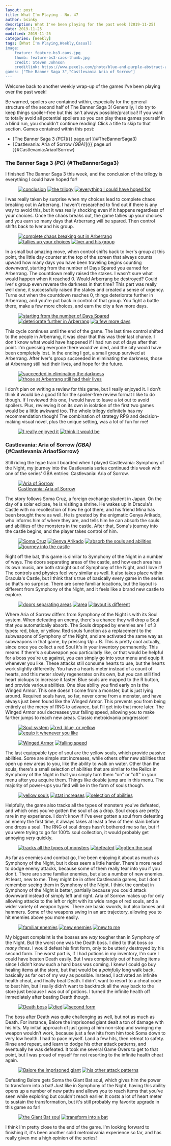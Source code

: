 ```yaml
---
layout: post
title: What I'm Playing - No. 47
author: bsinky
description: What I've been playing for the past week (2019-11-25)
date: 2019-11-25
modified: 2019-11-25
categories: [Weekly]
tags: [What I'm Playing,Weekly,Casual]
image:
    feature: feature-bs3-caos.jpg
    thumb: feature-bs3-caos-thumb.jpg
    credit: Steven Johnson
    creditlink: https://www.pexels.com/photo/blue-and-purple-abstract-art-1530709/
games: ["The Banner Saga 3","Castlevania Aria of Sorrow"]
---
```


Welcome back to another weekly wrap-up of the games I've been playing over the
past week!

Be warned, spoilers are contained within, especially for the general structure
of the second half of The Banner Saga 3! Generally, I do *try* to keep things
spoiler-free but this isn't always possible/practical! If you want to totally
avoid all potential spoilers so you can play these games yourself in a blind
run, you shouldn't continue reading! Click a title to skip to that section.
Games contained within this post:

 - [The Banner Saga 3 *(PC)*]({{ page.url }}#TheBannerSaga3)
 - [Castlevania: Aria of Sorrow *(GBA)*]({{ page.url }}#Castlevania:AriaofSorrow)

<!--more-->

### The Banner Saga 3 *(PC)*    {#TheBannerSaga3}

I finished The Banner Saga 3 this week, and the conclusion of the trilogy is
everything I could have hoped for!

<figure class="third">
    <a href="https://i.imgur.com/wlSw1zs.jpg"><img src="https://i.imgur.com/wlSw1zsm.jpg" alt="conclusion"/></a>
    <a href="https://i.imgur.com/G3QVc3t.jpg"><img src="https://i.imgur.com/G3QVc3tm.jpg" alt="the trilogy"/></a>
    <a href="https://i.imgur.com/lKJ0x1X.jpg"><img src="https://i.imgur.com/lKJ0x1Xm.jpg" alt="everything I could have hoped for"/></a>
</figure>

I was really taken by surprise when my choices lead to complete chaos breaking
out in Arberrang. I haven't researched to find out if there is any way to avoid
this, but it was really shocking even if it happens regardless of your choices.
Once the chaos breaks out, the game tallies up your choices and you earn so many
days that Arberrang will be spared. Then control shifts back to Iver and his
group.

<figure class="third">
    <a href="https://i.imgur.com/C1ycwqI.jpg"><img src="https://i.imgur.com/C1ycwqIm.jpg" alt="complete chaos breaking out in Arberrang"/></a>
    <a href="https://i.imgur.com/LA2YZiU.jpg"><img src="https://i.imgur.com/LA2YZiUm.jpg" alt="tallies up your choices"/></a>
    <a href="https://i.imgur.com/swLUIM8.jpg"><img src="https://i.imgur.com/swLUIM8m.jpg" alt="Iver and his group"/></a>
</figure>

In a small but amazing move, when control shifts back to Iver's group at this
point, the little day counter at the top of the screen that always counts upward
how many days you have been traveling begins counting *downward*, starting from
the number of Days Spared you earned for Arberrang. The countdown really raised
the stakes. I wasn't sure what would happen when it reached 0. Would Arberrang
be destroyed? Could Iver's group even reverse the darkness in that time? This
part was really well done, it successfully raised the stakes and created a sense
of urgency. Turns out when the countdown reaches 0, things deteriorate further
in Arberrang, and you're put back in control of that group. You fight a battle
there, make a few more choices, and earn the city a few more days.

<figure class="third">
    <a href="https://i.imgur.com/cyLOX2E.jpg"><img src="https://i.imgur.com/cyLOX2Em.jpg" alt="starting from the number of Days Spared"/></a>
    <a href="https://i.imgur.com/Ft9hJhF.jpg"><img src="https://i.imgur.com/Ft9hJhFm.jpg" alt="deteriorate further in Arberrang"/></a>
    <a href="https://i.imgur.com/AIy8huG.jpg"><img src="https://i.imgur.com/AIy8huGm.jpg" alt="a few more days"/></a>
</figure>

This cycle continues until the end of the game. The last time control shifted to
the people in Arberrang, it was clear that this was their last chance. I don't
know what would have happened if I had run out of days after that point. I'm
guessing everyone there would've died, and the city would have been completely
lost. In the ending I got, a small group survived at Arberrang. After Iver's
group succeeded in eliminating the darkness, those at Arberrang still had their
lives, and hope for the future.

<figure class="half">
    <a href="https://i.imgur.com/9eipUYT.jpg"><img src="https://i.imgur.com/9eipUYTm.jpg" alt="succeeded in eliminating the darkness"/></a>
    <a href="https://i.imgur.com/w5jzZg6.jpg"><img src="https://i.imgur.com/w5jzZg6m.jpg" alt="those at Arberrang still had their lives"/></a>
</figure>

I don't plan on writing a review for this game, but I really enjoyed it. I don't
think it would be a good fit for the spoiler-free review format I like to do
though. If I reviewed this one, I would have to leave a *lot* out to avoid
spoilers. Plus, reviewing it on its own in isolation of the first two games
would be a little awkward too. The whole trilogy definitely has my
recommendation though! The combination of strategy RPG and decision-making
visual novel, plus the unique setting, was a lot of fun for me!

<figure class="half">
    <a href="https://i.imgur.com/M20naJJ.jpg"><img src="https://i.imgur.com/M20naJJm.jpg" alt="I really enjoyed it"/></a>
    <a href="https://i.imgur.com/0rQRcll.jpg"><img src="https://i.imgur.com/0rQRcllm.jpg" alt="think it would be"/></a>
</figure>

### Castlevania: Aria of Sorrow *(GBA)*    {#Castlevania:AriaofSorrow}

Still riding the hype train I boarded when I played Castlevania: Symphony of the
Night, my journey into the Castlevania series continued this week with one of
the series' GBA entries: Castlevania: Aria of Sorrow.

<figure class="half center">
    <a href="https://i.imgur.com/2QvEV7L.png"><img src="https://i.imgur.com/2QvEV7Lm.png" alt="Aria of Sorrow"/>
        <figcaption>Castlevania: Aria of Sorrow</figcaption>
    </a>
</figure>

The story follows Soma Cruz, a foreign exchange student in Japan. On the day of
a solar eclipse, he is visiting a shrine. He wakes up in Dracula's Castle with
no recollection of how he got there, and his friend Mina has been brought there
as well. He is greeted by the enigmatic Genya Arikado, who informs him of where
they are, and tells him he can absorb the souls and abilities of the monsters in
the castle. After that, Soma's journey into the castle begins, and the player
takes control of him.

<figure class="half">
    <a href="https://i.imgur.com/bc55J7Q.png"><img src="https://i.imgur.com/bc55J7Qm.png" alt="Soma Cruz"/></a>
    <a href="https://i.imgur.com/RcomXYw.png"><img src="https://i.imgur.com/RcomXYwm.png" alt="Genya Arikado"/></a>
    <a href="https://i.imgur.com/C4lXSdW.png"><img src="https://i.imgur.com/C4lXSdWm.png" alt="absorb the souls and abilities"/></a>
    <a href="https://i.imgur.com/LOUfKOf.png"><img src="https://i.imgur.com/LOUfKOfm.png" alt="journey into the castle"/></a>
</figure>

Right off the bat, this game is similar to Symphony of the Night in a number of
ways. The doors separating areas of the castle, and how each area has its own
music, are both straight out of Symphony of the Night, and I love it! The
controls and physics feel very similar as well. It also takes place within
Dracula's Castle, but I think that's true of basically every game in the series
so that's no surprise. There are some familiar locations, but the layout is
different from Symphony of the Night, and it feels like a brand new castle to
explore.

<figure class="third">
    <a href="https://i.imgur.com/5GsgINi.png"><img src="https://i.imgur.com/5GsgINim.png" alt="doors separating areas"/></a>
    <a href="https://i.imgur.com/PQsY547.png"><img src="https://i.imgur.com/PQsY547m.png" alt="area"/></a>
    <a href="https://i.imgur.com/NdoYb4E.png"><img src="https://i.imgur.com/NdoYb4Em.png" alt="layout is different"/></a>
</figure>

Where Aria of Sorrow differs from Symphony of the Night is with its Soul system.
When defeating an enemy, there's a chance they will drop a Soul that you
automatically absorb. The Souls dropped by enemies are 1 of 3 types: red, blue,
or yellow. Red souls function as a replacement to the subweapons of Symphony of
the Night, and are activated the same way as subweapons in that game, by
pressing Up + B. This is pretty cool actually, since once you collect a red Soul
it's in your inventory permanently. This means if there's a subweapon you
particularly like, or that would be helpful for a boss you're up against, you
can simply go into your menu and equip it whenever you like. These attacks still
consume hearts to use, but the hearts work slightly differently. You have a
hearts meter instead of a count of hearts, and this meter slowly regenerates on
its own, but you can still find heart pickups to increase it faster. Blue souls
are mapped to the R button, and provide various abilities. One blue ability you
find early on is the Winged Armor. This one doesn't come from a monster, but is
just lying around. Required souls have, so far, never come from a monster, and
have always just been found like the Winged Armor. This prevents you from being
entirely at the mercy of RNG to advance, but I'll get into that more later. The
Winged Armor soul decreases your falling speed, allowing you to make farther
jumps to reach new areas. Classic metroidvania progression!

<figure class="third">
    <a href="https://i.imgur.com/g1vMJ7L.png"><img src="https://i.imgur.com/g1vMJ7Lm.png" alt="Soul system"/></a>
    <a href="https://i.imgur.com/8y8ShJD.png"><img src="https://i.imgur.com/8y8ShJDm.png" alt="red, blue, or yellow"/></a>
    <a href="https://i.imgur.com/bkVX9lz.png"><img src="https://i.imgur.com/bkVX9lzm.png" alt="equip it whenever you like"/></a>
</figure>

<figure class="half">
    <a href="https://i.imgur.com/0kwlIhT.png"><img src="https://i.imgur.com/0kwlIhTm.png" alt="Winged Armor"/></a>
    <a href="https://i.imgur.com/OGWlII1.png"><img src="https://i.imgur.com/OGWlII1m.png" alt="falling speed"/></a>
</figure>

The last equippable type of soul are the yellow souls, which provide passive
abilities. Some are simple stat increases, while others offer new abilities that
open up new areas to you, like the ability to walk on water. Other than the
souls, there's a small selection of abilities that are similar to the Relics in
Symphony of the Night in that you simply turn them "on" or "off" in your menu
after you acquire them. Things like double jump are in this menu. The majority
of power-ups you find will be in the form of souls though.

<figure class="third">
    <a href="https://i.imgur.com/77LyTgL.png"><img src="https://i.imgur.com/77LyTgLm.png" alt="yellow souls"/></a>
    <a href="https://i.imgur.com/i2wzsDr.png"><img src="https://i.imgur.com/i2wzsDrm.png" alt="stat increases"/></a>
    <a href="https://i.imgur.com/NlLuvTv.png"><img src="https://i.imgur.com/NlLuvTvm.png" alt="selection of abilities"/></a>
</figure>

Helpfully, the game also tracks all the types of monsters you've defeated, and
which ones you've gotten the soul of as a drop. Soul drops are pretty rare in my
experience. I don't know if I've ever gotten a soul from defeating an enemy the
first time, it always takes at least a few of them slain before one drops a
soul. The RNG of soul drops hasn't bothered me so far, but if you were trying to
go for 100% soul collection, it would probably get annoying *very* quickly.

<figure class="third">
    <a href="https://i.imgur.com/4CW0Ioy.png"><img src="https://i.imgur.com/4CW0Ioym.png" alt="tracks all the types of monsters"/></a>
    <a href="https://i.imgur.com/TDGEfir.png"><img src="https://i.imgur.com/TDGEfirm.png" alt="defeated"/></a>
    <a href="https://i.imgur.com/y6PVwDR.png"><img src="https://i.imgur.com/y6PVwDRm.png" alt="gotten the soul"/></a>
</figure>

As far as enemies and combat go, I've been enjoying it about as much as Symphony
of the Night, but it does seem a little harder. There's more need to dodge enemy
attacks, because some of them really tear into you if you don't. There are some
familiar enemies, but also a number of new enemies. At least, new to me. They
might be in other Castlevania games, but I don't remember seeing them in
Symphony of the Night. I think the combat in Symphony of the Night is better,
partially because you could attack downward instead of simply left and right.
Aria of Sorrow makes up for only allowing attacks to the left or right with its
wide range of red souls, and a wider variety of weapon types. There are basic
swords, but also lances and hammers. Some of the weapons swing in an arc
trajectory, allowing you to hit enemies above you more easily.

<figure class="third">
    <a href="https://i.imgur.com/6BhqYSS.png"><img src="https://i.imgur.com/6BhqYSSm.png" alt="familiar enemies"/></a>
    <a href="https://i.imgur.com/pmfTwgt.png"><img src="https://i.imgur.com/pmfTwgtm.png" alt="new enemies"/></a>
    <a href="https://i.imgur.com/nSIKA8C.png"><img src="https://i.imgur.com/nSIKA8Cm.png" alt="new to me"/></a>
</figure>

My biggest complaint is the bosses are *way* tougher than in Symphony of the
Night. But the worst one was the Death boss. I died to that boss *so many
times*. I would defeat his first form, only to be utterly destroyed by his
second form. The worst part is, if I had potions in my inventory, I'm sure I
could have beaten Death easily. But I was completely out of healing items since
I didn't know such a hard boss was coming. I knew I could go buy healing items
at the store, but that would be a *painfully* long walk back, basically as far
out of my way as possible. Instead, I activated an infinite health cheat, and
finally beat Death. I didn't want to resort to a cheat code to beat him, but I
really didn't want to backtrack all the way back to the store just because I was
out of potions. I turned the infinite health off immediately after beating Death
though.

<figure class="third">
    <a href="https://i.imgur.com/WNGCRBL.png"><img src="https://i.imgur.com/WNGCRBLm.png" alt="Death boss"/></a>
    <a href="https://i.imgur.com/NFY6BJH.png"><img src="https://i.imgur.com/NFY6BJHm.png" alt="died"/></a>
    <a href="https://i.imgur.com/3gCTBxx.png"><img src="https://i.imgur.com/3gCTBxxm.png" alt="second form"/></a>
</figure>

The boss after Death was quite challenging as well, but not as much as Death.
For instance, Balore the imprisoned giant dealt a ton of damage with his hits.
My initial approach of just going at him non-stop and swinging my weapon
wouldn't work, because just a few hits from him took Soma down to very low
health. I had to pace myself. Land a few hits, then retreat to safety. Rinse and
repeat, and learn to dodge his other attack patterns, and eventually he was
defeated. It took me several Game Overs to get to that point, but I was proud of
myself for not resorting to the infinite health cheat again.

<figure class="half">
    <a href="https://i.imgur.com/eMDEhAM.png"><img src="https://i.imgur.com/eMDEhAMm.png" alt="Balore the imprisoned giant"/></a>
    <a href="https://i.imgur.com/cz0KN7C.png"><img src="https://i.imgur.com/cz0KN7Cm.png" alt="his other attack patterns"/></a>
</figure>

Defeating Balore gets Soma the Giant Bat soul, which gives him the power to
transform into a bat! Just like in Symphony of the Night, having this ability
opens up a number of new paths and allows you to reach items that you've seen
while exploring but couldn't reach earlier. It costs a lot of heart meter to
sustain the transformation, but it's still probably my favorite upgrade in this
game so far!

<figure class="half">
    <a href="https://i.imgur.com/FzOzqId.png"><img src="https://i.imgur.com/FzOzqIdm.png" alt="the Giant Bat soul"/></a>
    <a href="https://i.imgur.com/eXi9non.png"><img src="https://i.imgur.com/eXi9nonm.png" alt="transform into a bat"/></a>
</figure>

I think I'm pretty close to the end of the game. I'm looking forward to
finishing it, it's been another solid metroidvania experience so far, and has
really given me a high opinion of the series!
